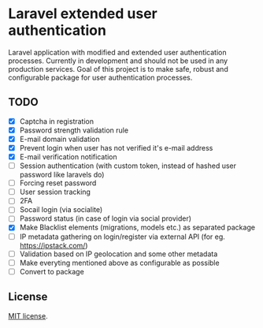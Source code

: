 # Laravel extended user authentication
Laravel application with modified and extended user authentication processes.
Currently in development and should not be used in any production services.
Goal of this project is to make safe, robust and configurable package for user authentication processes.

## TODO
- [x] Captcha in registration 
- [x] Password strength validation rule
- [x] E-mail domain validation 
- [x] Prevent login when user has not verified it's e-mail address
- [x] E-mail verification notification
- [ ] Session authentication (with custom token, instead of hashed user password like laravels do)
- [ ] Forcing reset password 
- [ ] User session tracking
- [ ] 2FA 
- [ ] Socail login (via socialite)
- [ ] Password status (in case of login via social provider)
- [x] Make Blacklist elements (migrations, models etc.) as separated package 
- [ ] IP metadata gathering on login/register via external API (for eg. https://ipstack.com/)
- [ ] Validation based on IP geolocation and some other metadata 
- [ ] Make everyting mentioned above as configurable as possible
- [ ] Convert to package

## License
[MIT license](https://opensource.org/licenses/MIT).
